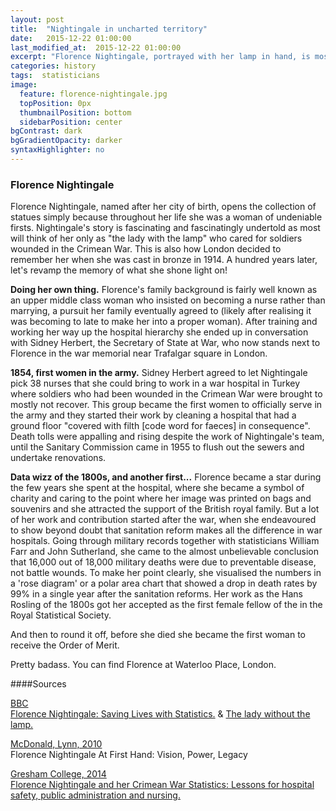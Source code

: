 ```yaml
---
layout: post
title:  "Nightingale in uncharted territory"
date:   2015-12-22 01:00:00
last_modified_at:  2015-12-22 01:00:00
excerpt: "Florence Nightingale, portrayed with her lamp in hand, is most thought of as a caring mother figure, nursing soldiers back to health. However..."
categories: history
tags:  statisticians
image:
  feature: florence-nightingale.jpg
  topPosition: 0px
  thumbnailPosition: bottom
  sidebarPosition: center
bgContrast: dark
bgGradientOpacity: darker
syntaxHighlighter: no
---
```


### Florence Nightingale

Florence Nightingale, named after her city of birth, opens the collection of statues simply because throughout her life she was a woman of undeniable firsts. Nightingale's story is fascinating and fascinatingly undertold as most will think of her only as "the lady with the lamp" who cared for soldiers wounded in the Crimean War. This is also how London decided to remember her when she was cast in bronze in 1914. A hundred years later, let's revamp the memory of what she shone light on!

<b>Doing her own thing.</b> Florence's family background is fairly well known as an upper middle class woman who insisted on becoming a nurse rather than marrying, a pursuit her family eventually agreed to (likely after realising it was becoming to late to make her into a proper woman). After training and working her way up the hospital hierarchy she ended up in conversation with Sidney Herbert, the Secretary of State at War, who now stands next to Florence in the war memorial near Trafalgar square in London.

<b>1854, first women in the army.</b> Sidney Herbert agreed to let Nightingale pick 38 nurses that she could bring to work in a war hospital in Turkey where soldiers who had been wounded in the Crimean War were brought to mostly not recover. This group became the first women to officially serve in the army and they started their work by cleaning a hospital that had a ground floor "covered with filth [code word for faeces] in consequence". Death tolls were appalling and rising despite the work of Nightingale's team, until the Sanitary Commission came in 1955 to flush out the sewers and undertake renovations.

<b>Data wizz of the 1800s, and another first...</b> Florence became a star during the few years she spent at the hospital, where she became a symbol of charity and caring to the point where her image was printed on bags and souvenirs and she attracted the support of the British royal family. But a lot of her work and contribution started after the war, when she endeavoured to show beyond doubt that sanitation reform makes all the difference in war hospitals. Going through military records together with statisticians William Farr and John Sutherland, she came to the almost unbelievable conclusion that 16,000 out of 18,000 military deaths were due to preventable disease, not battle wounds. To make her point clearly, she visualised the numbers in a 'rose diagram' or a polar area chart that showed a drop in death rates by 99% in a single year after the sanitation reforms. Her work as the Hans Rosling of the 1800s got her accepted as the first female fellow of the in the Royal Statistical Society.

And then to round it off, before she died she became the first woman to receive the Order of Merit.

Pretty badass. You can find Florence at Waterloo Place, London.

####Sources

<u>BBC</u><br/>
[Florence Nightingale: Saving Lives with Statistics.](http://www.bbc.co.uk/timelines/z92hsbk) &
[The lady without the lamp.](http://news.bbc.co.uk/1/hi/magazine/8674265.stm)

<u>McDonald, Lynn, 2010</u><br/>
Florence Nightingale At First Hand: Vision, Power, Legacy

<u>Gresham College, 2014</u><br/>
[Florence Nightingale and her Crimean War Statistics: Lessons for hospital safety, public administration and nursing.](http://www.gresham.ac.uk/lectures-and-events/florence-nightingale-and-her-crimean-war-statistics-lessons-for-hospital-safety-)
